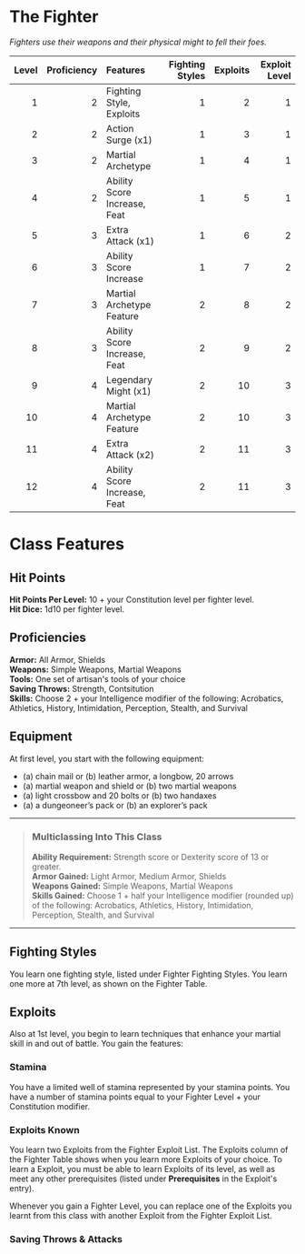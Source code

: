 # The Fighter

*Fighters use their weapons and their physical might to fell their foes.*

| Level | Proficiency | Features                     | Fighting Styles | Exploits | Exploit Level |
| ----: | ----------: | :--------------------------- | --------------: | -------: | ------------: |
|     1 |           2 | Fighting Style, Exploits     |               1 |        2 |             1 |
|     2 |           2 | Action Surge (x1)            |               1 |        3 |             1 |
|     3 |           2 | Martial Archetype            |               1 |        4 |             1 |
|     4 |           2 | Ability Score Increase, Feat |               1 |        5 |             1 |
|     5 |           3 | Extra Attack (x1)            |               1 |        6 |             2 |
|     6 |           3 | Ability Score Increase       |               1 |        7 |             2 |
|     7 |           3 | Martial Archetype Feature    |               2 |        8 |             2 |
|     8 |           3 | Ability Score Increase, Feat |               2 |        9 |             2 |
|     9 |           4 | Legendary Might (x1)         |               2 |       10 |             3 |
|    10 |           4 | Martial Archetype Feature    |               2 |       10 |             3 |
|    11 |           4 | Extra Attack (x2)            |               2 |       11 |             3 |
|    12 |           4 | Ability Score Increase, Feat |               2 |       11 |             3 |

# Class Features

## Hit Points
**Hit Points Per Level:** 10 + your Constitution level per fighter level.  
**Hit Dice:** 1d10 per fighter level.  

## Proficiencies

**Armor:** All Armor, Shields  
**Weapons:** Simple Weapons, Martial Weapons  
**Tools:** One set of artisan's tools of your choice  
**Saving Throws:** Strength, Contsitution  
**Skills:** Choose 2 + your Intelligence modifier of the following: Acrobatics, Athletics, History, Intimidation, Perception, Stealth, and Survival

## Equipment

At first level, you start with the following equipment:
* (a) chain mail or (b) leather armor, a longbow, 20 arrows
* (a) martial weapon and shield or (b) two martial weapons
* (a) light crossbow and 20 bolts or (b) two handaxes
* (a) a dungeoneer’s pack or (b) an explorer’s pack

___
> ### Multiclassing Into This Class
> 
> **Ability Requirement:** Strength score or Dexterity score of 13 or greater.  
> **Armor Gained:** Light Armor, Medium Armor, Shields  
> **Weapons Gained:** Simple Weapons, Martial Weapons  
> **Skills Gained:** Choose 1 + half your Intelligence modifier (rounded up) of the following: Acrobatics, Athletics, History, Intimidation, Perception, Stealth, and Survival  
___

## Fighting Styles
You learn one fighting style, listed under Fighter Fighting Styles. You learn one more at 7th level, as shown on the Fighter Table.

## Exploits
Also at 1st level, you begin to learn techniques that enhance your martial skill in and out of battle. You gain the features:

### Stamina
You have a limited well of stamina represented by your stamina points. You have a number of stamina points equal to your Fighter Level + your Constitution modifier.

### Exploits Known
You learn two Exploits from the Fighter Exploit List. The Exploits column of the Fighter Table shows when you learn more Exploits of your choice. To learn a Exploit, you must be able to learn Exploits of its level, as well as meet any other prerequisites (listed under **Prerequisites** in the Exploit's entry).

Whenever you gain a Fighter Level, you can replace one of the Exploits you learnt from this class with another Exploit from the Fighter Exploit List.

### Saving Throws & Attacks

